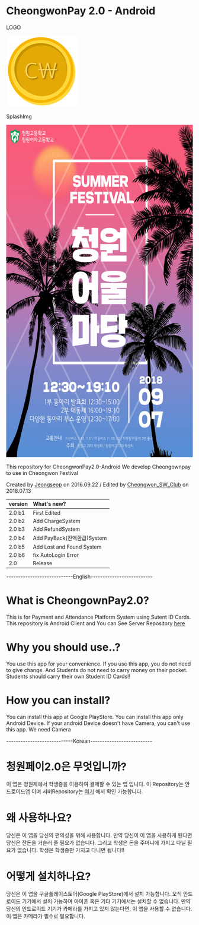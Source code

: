 # CheongwonPay 2.0 - Android 
LOGO

![logo](그림4.png)

SplashImg

![Splash](splash.png)


This repository for CheongwonPay2.0-Android
We develop Cheongownpay to use in Cheongwon Festival

Created by [Jeongseop](https://github.com/ParkJeongseop) on 2016.09.22 / Edited by [Cheongwon_SW_Club](https://github.com/Cheongwon-SW-Club) on 2018.07.13


| version | What's new? |
| :------------ | :------------ |
| 2.0 b1| First Edited |
| 2.0 b2| Add ChargeSystem |
| 2.0 b3| Add RefundSystem |
| 2.0 b4| Add PayBack(잔액환급)System |
| 2.0 b5| Add Lost and Found System |
|2.0 b6 | fix AutoLogin Error|
|2.0 | Release |

----------------------------English--------------------------

# What is CheongownPay2.0?

This is for Payment and Attendance Platform System using Sutent ID Cards. 
This repository is Android Client and You can See Server Repository [here](https://github.com/Cheongwon-SW-Club)

# Why you should use..?

You use this app for your convenience. If you use this app, you do not need to give change. And Students do not need to carry money on their pocket. Students should carry their own Student ID Cards!!

# How you can install?

You can install this app at Google PlayStore. You can install this app only Android Device. If your android Device doesn't have Camera, you can't use this app. We need Camera


----------------------------Korean--------------------------

# 청원페이2.0은 무엇입니까?

이 앱은 청원제에서 학생증을 이용하여 결제할 수 있는 앱 입니다.
이 Repository는 안드로이드앱 이며 서버Repository는 [여기](https://github.com/Cheongwon-SW-Club) 에서 확인 가능합니다.

# 왜 사용하나요?

당신은 이 앱을 당신의 편의성을 위해 사용합니다. 만약 당신이 이 앱을 사용하게 된다면 당신은 잔돈을 거슬러 줄 필요가 없습니다. 그리고 학생은 돈을 주머니에 가지고 다닐 필요가 없습니다. 학생은 학생증만 가지고 다니면 됩니다!!

# 어떻게 설치하나요?

당신은 이 앱을 구글플레이스토어(Google PlayStore)에서 설치 가능합니다. 오직 안드로이드 기기에서 설치 가능하며 아이폰 혹은 기타 기기에서는 설치할 수 없습니다. 만약 당신의 안드로이드 기기가 카메라를 가지고 있지 않는다면, 이 앱을 사용할 수 없습니다. 이 앱은 카메라가 필수로 필요합니다.